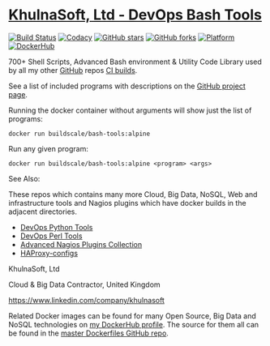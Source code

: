 # [KhulnaSoft, Ltd - DevOps Bash Tools](https://github.com/BuildScale/DevOps-Scripts)

[![Build Status](https://travis-ci.org/BuildScale/DevOps-Scripts.svg?branch=master)](https://travis-ci.org/BuildScale/DevOps-Scripts)
[![Codacy](https://app.codacy.com/project/badge/Grade/dffc1bfd13404c95b5a0ab97fd47974e)](https://www.codacy.com/gh/BuildScale/DevOps-Scripts/dashboard)
[![GitHub stars](https://img.shields.io/github/stars/buildscale/devops-scripts.svg)](https://github.com/BuildScale/DevOps-Scripts/stargazers)
[![GitHub forks](https://img.shields.io/github/forks/buildscale/devops-scripts.svg)](https://github.com/BuildScale/DevOps-Scripts/network)
[![Platform](https://img.shields.io/badge/platform-Linux%20%7C%20OS%20X-blue.svg)](https://github.com/buildscale/bash-tools#hari-sekhon---bash-tools)
[![DockerHub](https://img.shields.io/badge/docker-available-blue.svg)](https://hub.docker.com/r/buildscale/bash-tools/)

700+ Shell Scripts, Advanced Bash environment & Utility Code Library used by all my other [GitHub](https://github.com/buildscale) repos [CI builds](https://github.com/BuildScale/DevOps-Scripts/blob/master/Status.md).

See a list of included programs with descriptions on the [GitHub project page](https://github.com/BuildScale/DevOps-Scripts).

Running the docker container without arguments will show just the list of programs:

```
docker run buildscale/bash-tools:alpine
```

Run any given program:

```
docker run buildscale/bash-tools:alpine <program> <args>
```

See Also:

These repos which contains many more Cloud, Big Data, NoSQL, Web and infrastructure tools and Nagios plugins which have docker builds in the adjacent directories.


- [DevOps Python Tools](https://github.com/BuildScale/DevOps-Python-tools)
- [DevOps Perl Tools](https://github.com/BuildScale/DevOps-Perl-tools)
- [Advanced Nagios Plugins Collection](https://github.com/BuildScale/Nagios-Plugins)
- [HAProxy-configs](https://github.com/BuildScale/HAProxy-configs)

KhulnaSoft, Ltd

Cloud & Big Data Contractor, United Kingdom

https://www.linkedin.com/company/khulnasoft

Related Docker images can be found for many Open Source, Big Data and NoSQL technologies on [my DockerHub profile](https://hub.docker.com/r/buildscale). The source for them all can be found in the [master Dockerfiles GitHub repo](https://github.com/BuildScale/Dockerfiles/).

